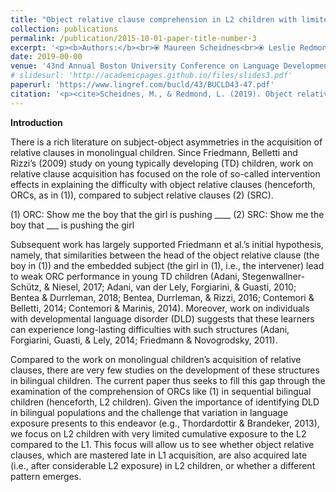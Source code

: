 ```yaml
---
title: "Object relative clause comprehension in L2 children with limited L2 exposure"
collection: publications
permalink: /publication/2015-10-01-paper-title-number-3
excerpt: '<p><b>Authors:</b><br>⦿ Maureen Scheidnes<br>⦿ Leslie Redmond</p>'
date: 2019-00-00
venue: '43nd Annual Boston University Conference on Language Development (Vol. 2, pp. 599–611)'
# slidesurl: 'http://academicpages.github.io/files/slides3.pdf'
paperurl: 'https://www.lingref.com/bucld/43/BUCLD43-47.pdf'
citation: '<p><cite>Scheidnes, M., & Redmond, L. (2019). Object relative clause comprehension in L2 children with limited L2 exposure. In M. M. Brown & B. Dailey (Eds.), BUCLD 43: Proceedings of the 43nd Annual Boston University Conference on Language Development (Vol. 2, pp. 599–611). Somerville, MA: Cascadilla Press. Available at http://www.lingref.com/bucld/43/BUCLD43-47.pdf</cite></p>'
---
```


<p><b>Introduction</b></p>

There is a rich literature on subject-object asymmetries in the acquisition of
relative clauses in monolingual children. Since Friedmann, Belletti and Rizzi’s
(2009) study on young typically developing (TD) children, work on relative
clause acquisition has focused on the role of so-called intervention effects in
explaining the difficulty with object relative clauses (henceforth, ORCs, as in (1)),
compared to subject relative clauses (2) (SRC).

(1) ORC: Show me the boy that the girl is pushing ____
(2) SRC: Show me the boy that ___ is pushing the girl

Subsequent work has largely supported Friedmann et al.’s initial hypothesis,
namely, that similarities between the head of the object relative clause (the boy in
(1)) and the embedded subject (the girl in (1), i.e., the intervener) lead to weak
ORC performance in young TD children (Adani, Stegenwallner-Schütz, & Niesel,
2017; Adani, van der Lely, Forgiarini, & Guasti, 2010; Bentea & Durrleman,
2018; Bentea, Durrleman, & Rizzi, 2016; Contemori & Belletti, 2014; Contemori
& Marinis, 2014). Moreover, work on individuals with developmental language
disorder (DLD) suggests that these learners can experience long-lasting
difficulties with such structures (Adani, Forgiarini, Guasti, & Lely, 2014;
Friedmann & Novogrodsky, 2011).

Compared to the work on monolingual children’s acquisition of relative
clauses, there are very few studies on the development of these structures in
bilingual children. The current paper thus seeks to fill this gap through the
examination of the comprehension of ORCs like (1) in sequential bilingual children (henceforth, L2 children). Given the importance of identifying DLD in
bilingual populations and the challenge that variation in language exposure
presents to this endeavor (e.g., Thordardottir & Brandeker, 2013), we focus on L2
children with very limited cumulative exposure to the L2 compared to the L1.
This focus will allow us to see whether object relative clauses, which are mastered
late in L1 acquisition, are also acquired late (i.e., after considerable L2 exposure)
in L2 children, or whether a different pattern emerges. 